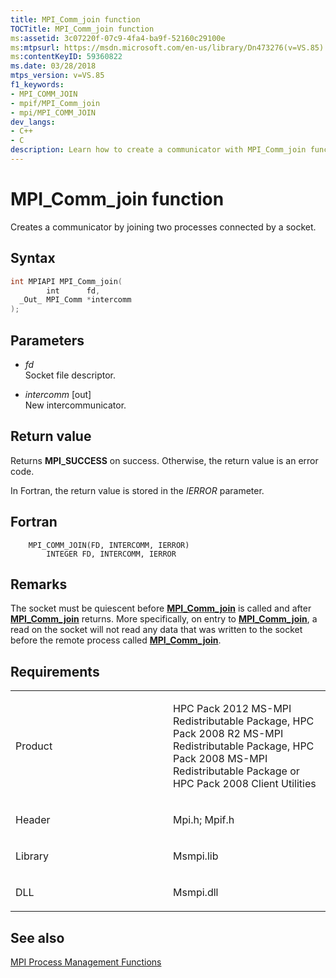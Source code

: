 ```yaml
---
title: MPI_Comm_join function
TOCTitle: MPI_Comm_join function
ms:assetid: 3c07220f-07c9-4fa4-ba9f-52160c29100e
ms:mtpsurl: https://msdn.microsoft.com/en-us/library/Dn473276(v=VS.85)
ms:contentKeyID: 59360822
ms.date: 03/28/2018
mtps_version: v=VS.85
f1_keywords:
- MPI_COMM_JOIN
- mpif/MPI_Comm_join
- mpi/MPI_COMM_JOIN
dev_langs:
- C++
- C
description: Learn how to create a communicator with MPI_Comm_join function on Microsoft's platform. Understand syntax, parameters, return values, and requirements.
---
```


# MPI\_Comm\_join function

Creates a communicator by joining two processes connected by a socket.

## Syntax

``` c++
int MPIAPI MPI_Comm_join(
        int      fd,
  _Out_ MPI_Comm *intercomm
);
```

## Parameters

  - *fd*  
    Socket file descriptor.

  - *intercomm* \[out\]  
    New intercommunicator.

## Return value

Returns **MPI\_SUCCESS** on success. Otherwise, the return value is an error code.

In Fortran, the return value is stored in the *IERROR* parameter.

## Fortran

``` FORTRAN
    MPI_COMM_JOIN(FD, INTERCOMM, IERROR)
        INTEGER FD, INTERCOMM, IERROR
```

## Remarks

The socket must be quiescent before [**MPI\_Comm\_join**](mpi-comm-join-function.md) is called and after [**MPI\_Comm\_join**](mpi-comm-join-function.md) returns. More specifically, on entry to [**MPI\_Comm\_join**](mpi-comm-join-function.md), a read on the socket will not read any data that was written to the socket before the remote process called [**MPI\_Comm\_join**](mpi-comm-join-function.md).

## Requirements

<table>
<colgroup>
<col style="width: 50%" />
<col style="width: 50%" />
</colgroup>
<tbody>
<tr class="odd">
<td><p>Product</p></td>
<td><p>HPC Pack 2012 MS-MPI Redistributable Package, HPC Pack 2008 R2 MS-MPI Redistributable Package, HPC Pack 2008 MS-MPI Redistributable Package or HPC Pack 2008 Client Utilities</p></td>
</tr>
<tr class="even">
<td><p>Header</p></td>
<td>Mpi.h;
Mpif.h</td>
</tr>
<tr class="odd">
<td><p>Library</p></td>
<td>Msmpi.lib</td>
</tr>
<tr class="even">
<td><p>DLL</p></td>
<td>Msmpi.dll</td>
</tr>
</tbody>
</table>


## See also

[MPI Process Management Functions](mpi-process-management-functions.md)

